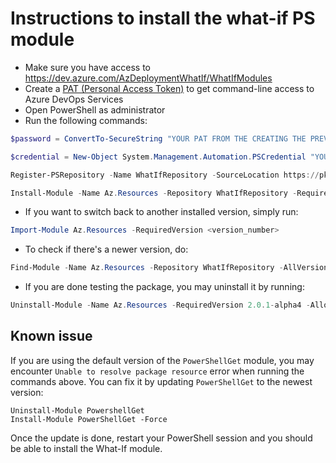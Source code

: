 # Instructions to install the what-if PS module
* Make sure you have access to https://dev.azure.com/AzDeploymentWhatIf/WhatIfModules
* Create a [PAT (Personal Access Token)](https://docs.microsoft.com/en-us/azure/devops/organizations/accounts/use-personal-access-tokens-to-authenticate?view=azure-devops) to get command-line access to Azure DevOps Services
* Open PowerShell as administrator
* Run the following commands:

```PowerShell
$password = ConvertTo-SecureString "YOUR PAT FROM THE CREATING THE PREVIOUS STEP" -AsPlainText -Force
```


```PowerShell
$credential = New-Object System.Management.Automation.PSCredential "YOUR EMAIL FOR AZURE DEVOPS SERVICES", $password
```

```PowerShell
Register-PSRepository -Name WhatIfRepository -SourceLocation https://pkgs.dev.azure.com/AzDeploymentWhatIf/WhatIfModules/_packaging/WhatIfFeed/nuget/v2 -PackageManagementProvider Nuget -InstallationPolicy Trusted -Credential $credential
```

```PowerShell
Install-Module -Name Az.Resources -Repository WhatIfRepository -RequiredVersion 2.0.1-alpha4 -AllowPrerelease -AllowClobber -Credential $credential -SkipPublisherCheck
```

* If you want to switch back to another installed version, simply run:
```PowerShell
Import-Module Az.Resources -RequiredVersion <version_number>
```

* To check if there's a newer version, do:
```PowerShell
Find-Module -Name Az.Resources -Repository WhatIfRepository -AllVersions -AllowPrerelease -Credential $credential
```

* If you are done testing the package, you may uninstall it by running:
```PowerShell
Uninstall-Module -Name Az.Resources -RequiredVersion 2.0.1-alpha4 -AllowPrerelease
```

## Known issue
If you are using the default version of the `PowerShellGet` module, you may encounter `Unable to resolve package resource` error when running the commands above. You can fix it by updating `PowerShellGet` to the newest version:

```
Uninstall-Module PowershellGet
Install-Module PowerShellGet -Force
```

Once the update is done, restart your PowerShell session and you should be able to install the What-If module.
